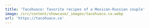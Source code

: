 ```yaml
---
title: 'Tacohuaco: favorite recipes of a Mexican-Russian couple'
image: /src/content/showcase/_images/tacohuaco.co.webp
url: 'https://tacohuaco.co'
---
```


